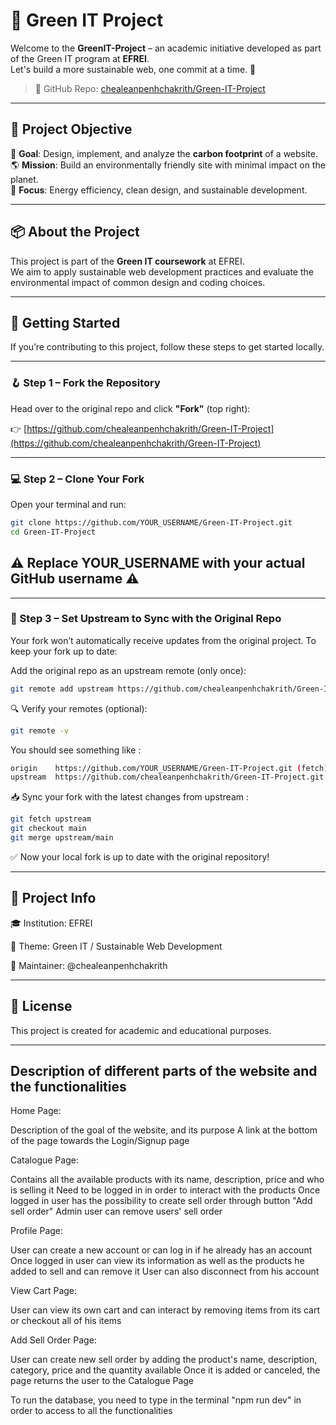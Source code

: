 # 🌿 Green IT Project

Welcome to the **GreenIT-Project** – an academic initiative developed as part of the Green IT program at **EFREI**.  
Let's build a more sustainable web, one commit at a time. 💚

> 📍 GitHub Repo: [chealeanpenhchakrith/Green-IT-Project](https://github.com/chealeanpenhchakrith/Green-IT-Project)

---

## 🎯 Project Objective

🚀 **Goal**: Design, implement, and analyze the **carbon footprint** of a website.  
🌎 **Mission**: Build an environmentally friendly site with minimal impact on the planet.  
🌱 **Focus**: Energy efficiency, clean design, and sustainable development.

---

## 📦 About the Project

This project is part of the **Green IT coursework** at EFREI.  
We aim to apply sustainable web development practices and evaluate the environmental impact of common design and coding choices.

---

## 🔧 Getting Started

If you’re contributing to this project, follow these steps to get started locally.

---

### 🪝 Step 1 – Fork the Repository

Head over to the original repo and click **"Fork"** (top right):

👉 [https://github.com/chealeanpenhchakrith/Green-IT-Project](https://github.com/chealeanpenhchakrith/Green-IT-Project)

---

### 💻 Step 2 – Clone Your Fork

Open your terminal and run:

```bash
git clone https://github.com/YOUR_USERNAME/Green-IT-Project.git
cd Green-IT-Project
```

## ⚠️ Replace YOUR_USERNAME with your actual GitHub username ⚠️

---

### 🔌 Step 3 – Set Upstream to Sync with the Original Repo

Your fork won’t automatically receive updates from the original project. To keep your fork up to date:

Add the original repo as an upstream remote (only once):

```bash
git remote add upstream https://github.com/chealeanpenhchakrith/Green-IT-Project.git
```

🔍 Verify your remotes (optional):

```bash
git remote -v
```

You should see something like :

```bash
origin    https://github.com/YOUR_USERNAME/Green-IT-Project.git (fetch)
upstream  https://github.com/chealeanpenhchakrith/Green-IT-Project.git (fetch)
```

📥 Sync your fork with the latest changes from upstream :

```bash
git fetch upstream
git checkout main
git merge upstream/main
```

✅ Now your local fork is up to date with the original repository!

---

## 🏫 Project Info

🎓 Institution: EFREI

🌱 Theme: Green IT / Sustainable Web Development

👤 Maintainer: @chealeanpenhchakrith

---

## 📄 License
This project is created for academic and educational purposes.

---

## Description of different parts of the website and the functionalities 

Home Page:

Description of the goal of the website, and its purpose
A link at the bottom of the page towards the Login/Signup page

Catalogue Page:

Contains all the available products with its name, description, price and who is selling it
Need to be logged in in order to interact with the products
Once logged in user has the possibility to create sell order through button "Add sell order"
Admin user can remove users' sell order 

Profile Page:

User can create a new account or can log in if he already has an account
Once logged in user can view its information as well as the products he added to sell and can remove it 
User can also disconnect from his account

View Cart Page:

User can view its own cart and can interact by removing items from its cart or checkout all of his items

Add Sell Order Page:

User can create new sell order by adding the product's name, description, category, price and the quantity available
Once it is added or canceled, the page returns the user to the Catalogue Page


To run the database, you need to type in the terminal "npm run dev" in order to access to all the functionalities 
